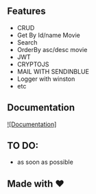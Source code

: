 ## Features
 * CRUD
 * Get By Id/name Movie
 * Search
 * OrderBy asc/desc movie
 * JWT
 * CRYPTOJS
 * MAIL WITH SENDINBLUE
 * Logger with winston
 * etc

## Documentation

 [![Documentation]][docs]


## TO DO:
 * as soon as possible

## Made with ❤

[docs]: https://documenter.getpostman.com/view/8437353/UzBpKRTt

